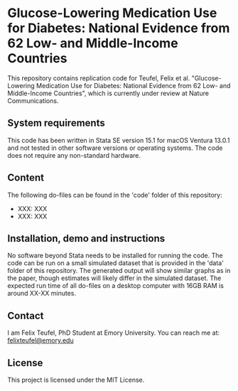 # Glucose-Lowering Medication Use for Diabetes: National Evidence from 62 Low- and Middle-Income Countries

This repository contains replication code for Teufel, Felix et al. "Glucose-Lowering Medication Use for Diabetes: National Evidence from 62 Low- and Middle-Income Countries", which is currently under review at Nature Communications. 

## System requirements

This code has been written in Stata SE version 15.1 for macOS Ventura 13.0.1 and not tested in other software versions or operating systems. The code does not require any non-standard hardware.

## Content

The following do-files can be found in the 'code' folder of this repository:
- XXX: XXX
- XXX: XXX
  
## Installation, demo and instructions

No software beyond Stata needs to be installed for running the code. The code can be run on a small simulated dataset that is provided in the 'data' folder of this repository. The generated output will show similar graphs as in the paper, though estimates will likely differ in the simulated dataset. The expected run time of all do-files on a desktop computer with 16GB RAM is around XX-XX minutes.

## Contact

I am Felix Teufel, PhD Student at Emory University. You can reach me at:
felixteufel@emory.edu

## License

This project is licensed under the MIT License.


